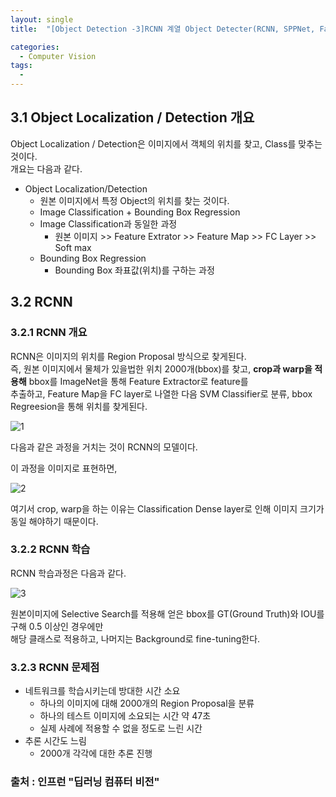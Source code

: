 ```yaml
---
layout: single
title:  "[Object Detection -3]RCNN 계열 Object Detecter(RCNN, SPPNet, Fast RCNN, Faster RCNN"

categories:
  - Computer Vision
tags:
  - 
---
```


3.1 Object Localization / Detection 개요
---

Object Localization / Detection은 이미지에서 객체의 위치를 찾고, Class를 맞추는 것이다.  
개요는 다음과 같다.

- Object Localization/Detection
  - 원본 이미지에서 특정 Object의 위치를 찾는 것이다.
  - Image Classification + Bounding Box Regression
  - Image Classification과 동일한 과정
    - 원본 이미지 >> Feature Extrator >> Feature Map >> FC Layer >> Soft max
  - Bounding Box Regression
    - Bounding Box 좌표값(위치)를 구하는 과정

3.2 RCNN
---

### 3.2.1 RCNN 개요

RCNN은 이미지의 위치를 Region Proposal 방식으로 찾게된다.  
즉, 원본 이미지에서 물체가 있을법한 위치 2000개(bbox)를 찾고, **crop과 warp을 적용해** bbox를 ImageNet을 통해 Feature Extractor로 feature를  
추출하고, Feature Map을 FC layer로 나열한 다음 SVM Classifier로 분류, bbox Regreesion을 통해 위치를 찾게된다.

![1](/assets/images/cv-3/1.JPG)

다음과 같은 과정을 거치는 것이 RCNN의 모델이다.

이 과정을 이미지로 표현하면,

![2](/assets/images/cv-3/2.JPG)

여기서 crop, warp을 하는 이유는 Classification Dense layer로 인해 이미지 크기가 동일 해야하기 때문이다.

### 3.2.2 RCNN 학습

RCNN 학습과정은 다음과 같다.

![3](/assets/images/cv-3/3.JPG)

원본이미지에 Selective Search를 적용해 얻은 bbox를 GT(Ground Truth)와 IOU를 구해 0.5 이상인 경우에만  
해당 클래스로 적용하고, 나머지는 Background로 fine-tuning한다.  

### 3.2.3 RCNN 문제점

- 네트워크를 학습시키는데 방대한 시간 소요
  - 하나의 이미지에 대해 2000개의 Region Proposal을 분류
  - 하나의 테스트 이미지에 소요되는 시간 약 47초
  - 실제 사례에 적용할 수 없을 정도로 느린 시간
- 추론 시간도 느림
  - 2000개 각각에 대한 추론 진행

### 출처 : 인프런 "딥러닝 컴퓨터 비전"  
